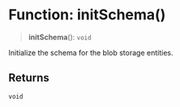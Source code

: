 # Function: initSchema()

> **initSchema**(): `void`

Initialize the schema for the blob storage entities.

## Returns

`void`
